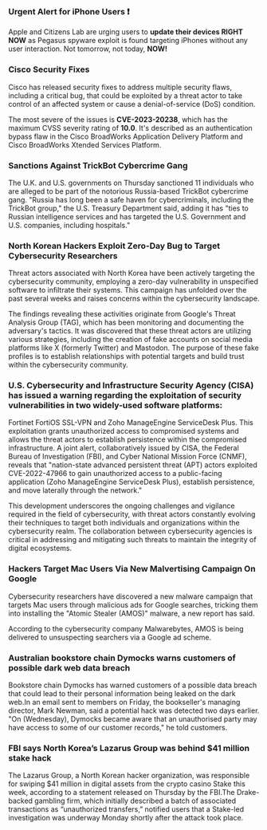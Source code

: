 ### Urgent Alert for iPhone Users ❗️
Apple and Citizens Lab are urging users to **update their devices RIGHT NOW** as Pegasus spyware exploit is found targeting iPhones without any user interaction. Not tomorrow, not today, **NOW!**

### Cisco Security Fixes
Cisco has released security fixes to address multiple security flaws, including a critical bug, that could be exploited by a threat actor to take control of an affected system or cause a denial-of-service (DoS) condition.

The most severe of the issues is **CVE-2023-20238**, which has the maximum CVSS severity rating of **10.0**. It's described as an authentication bypass flaw in the Cisco BroadWorks Application Delivery Platform and Cisco BroadWorks Xtended Services Platform.

### Sanctions Against TrickBot Cybercrime Gang
The U.K. and U.S. governments on Thursday sanctioned 11 individuals who are alleged to be part of the notorious Russia-based TrickBot cybercrime gang.
"Russia has long been a safe haven for cybercriminals, including the TrickBot group," the U.S. Treasury Department said, adding it has "ties to Russian 
intelligence services and has targeted the U.S. Government and U.S. companies, including hospitals."

### North Korean Hackers Exploit Zero-Day Bug to Target Cybersecurity Researchers

Threat actors associated with North Korea have been actively targeting the cybersecurity community, employing a zero-day vulnerability in unspecified software to infiltrate their systems. This campaign has unfolded over the past several weeks and raises concerns within the cybersecurity landscape.

The findings revealing these activities originate from Google's Threat Analysis Group (TAG), which has been monitoring and documenting the adversary's tactics. It was discovered that these threat actors are utilizing various strategies, including the creation of fake accounts on social media platforms like X (formerly Twitter) and Mastodon. The purpose of these fake profiles is to establish relationships with potential targets and build trust within the cybersecurity community.

### U.S. Cybersecurity and Infrastructure Security Agency (CISA) has issued a warning regarding the exploitation of security vulnerabilities in two widely-used software platforms: 

Fortinet FortiOS SSL-VPN and Zoho ManageEngine ServiceDesk Plus. This exploitation grants unauthorized access to compromised systems and allows the threat actors to establish persistence within the compromised infrastructure. A joint alert, collaboratively issued by CISA, the Federal Bureau of Investigation (FBI), and Cyber National Mission Force (CNMF), reveals that "nation-state advanced persistent threat (APT) actors exploited CVE-2022-47966 to gain unauthorized access to a public-facing application (Zoho ManageEngine ServiceDesk Plus), establish persistence, and move laterally through the network."

This development underscores the ongoing challenges and vigilance required in the field of cybersecurity, with threat actors constantly evolving their techniques to target both individuals and organizations within the cybersecurity realm. The collaboration between cybersecurity agencies is critical in addressing and mitigating such threats to maintain the integrity of digital ecosystems.

### Hackers Target Mac Users Via New Malvertising Campaign On Google

Cybersecurity researchers have discovered a new malware campaign that targets Mac users through malicious ads for Google searches, tricking them into installing the "Atomic Stealer (AMOS)" malware, a new report has said.

According to the cybersecurity company Malwarebytes, AMOS is being delivered to unsuspecting searchers via a Google ad scheme.

### Australian bookstore chain Dymocks warns customers of possible dark web data breach

Bookstore chain Dymocks has warned customers of a possible data breach that could lead to their personal information being leaked on the dark web.In an email sent to members on Friday, the bookseller's managing director, Mark Newman, said a potential hack was detected two days earlier. "On (Wednesday), Dymocks became aware that an unauthorised party may have access to some of our customer records," he told customers.

### FBI says North Korea’s Lazarus Group was behind $41 million stake hack

The Lazarus Group, a North Korean hacker organization, was responsible for swiping $41 million in digital assets from the crypto casino Stake this week, according to a statement released on Thursday by the FBI.The Drake-backed gambling firm, which initially described a batch of associated transactions as “unauthorized transfers,” notified users that a Stake-led investigation was underway Monday shortly after the attack took place.

